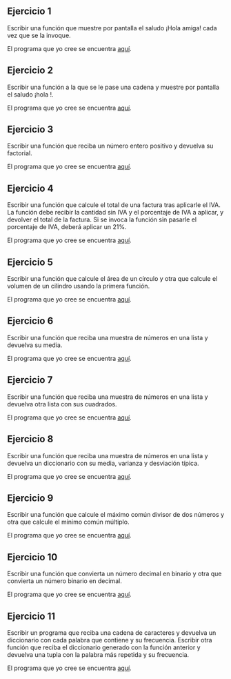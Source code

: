 Ejercicio 1
-----------

Escribir una función que muestre por pantalla el saludo ¡Hola amiga! cada vez que se la invoque.

El programa que yo cree se encuentra [aquí](https://github.com/SyZeck/Ejercicios-de-Programacion-con-Python/tree/main/Funciones/Ejercicio%201).

Ejercicio 2
-----------

Escribir una función a la que se le pase una cadena <nombre> y muestre por pantalla el saludo ¡hola <nombre>!.

El programa que yo cree se encuentra [aquí](https://github.com/SyZeck/Ejercicios-de-Programacion-con-Python/tree/main/Funciones/Ejercicio%202).

Ejercicio 3
-----------

Escribir una función que reciba un número entero positivo y devuelva su factorial.

El programa que yo cree se encuentra [aquí](https://github.com/SyZeck/Ejercicios-de-Programacion-con-Python/tree/main/Funciones/Ejercicio%203).

Ejercicio 4
-----------

Escribir una función que calcule el total de una factura tras aplicarle el IVA. La función debe recibir la cantidad sin IVA y el porcentaje de IVA a aplicar, y devolver el total de la factura. Si se invoca la función sin pasarle el porcentaje de IVA, deberá aplicar un 21%.

El programa que yo cree se encuentra [aquí](https://github.com/SyZeck/Ejercicios-de-Programacion-con-Python/tree/main/Funciones/Ejercicio%204).

Ejercicio 5
-----------

Escribir una función que calcule el área de un círculo y otra que calcule el volumen de un cilindro usando la primera función.

El programa que yo cree se encuentra [aquí](https://github.com/SyZeck/Ejercicios-de-Programacion-con-Python/tree/main/Funciones/Ejercicio%205).

Ejercicio 6
-----------

Escribir una función que reciba una muestra de números en una lista y devuelva su media.

El programa que yo cree se encuentra [aquí](https://github.com/SyZeck/Ejercicios-de-Programacion-con-Python/tree/main/Funciones/Ejercicio%206).

Ejercicio 7
-----------

Escribir una función que reciba una muestra de números en una lista y devuelva otra lista con sus cuadrados.

El programa que yo cree se encuentra [aquí](https://github.com/SyZeck/Ejercicios-de-Programacion-con-Python/tree/main/Funciones/Ejercicio%207).

Ejercicio 8
-----------

Escribir una función que reciba una muestra de números en una lista y devuelva un diccionario con su media, varianza y desviación típica.

El programa que yo cree se encuentra [aquí](https://github.com/SyZeck/Ejercicios-de-Programacion-con-Python/tree/main/Funciones/Ejercicio%208).

Ejercicio 9
-----------

Escribir una función que calcule el máximo común divisor de dos números y otra que calcule el mínimo común múltiplo.

El programa que yo cree se encuentra [aquí](https://github.com/SyZeck/Ejercicios-de-Programacion-con-Python/tree/main/Funciones/Ejercicio%209).

Ejercicio 10
-----------

Escribir una función que convierta un número decimal en binario y otra que convierta un número binario en decimal.

El programa que yo cree se encuentra [aquí](https://github.com/SyZeck/Ejercicios-de-Programacion-con-Python/tree/main/Funciones/Ejercicio%2010).

Ejercicio 11
-----------

Escribir un programa que reciba una cadena de caracteres y devuelva un diccionario con cada palabra que contiene y su frecuencia. Escribir otra función que reciba el diccionario generado con la función anterior y devuelva una tupla con la palabra más repetida y su frecuencia.

El programa que yo cree se encuentra [aquí](https://github.com/SyZeck/Ejercicios-de-Programacion-con-Python/tree/main/Funciones/Ejercicio%2011).
